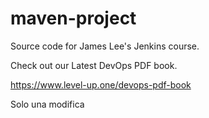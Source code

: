 # maven-project
Source code for James Lee's Jenkins course.

Check out our Latest DevOps PDF book.

https://www.level-up.one/devops-pdf-book

Solo una modifica
